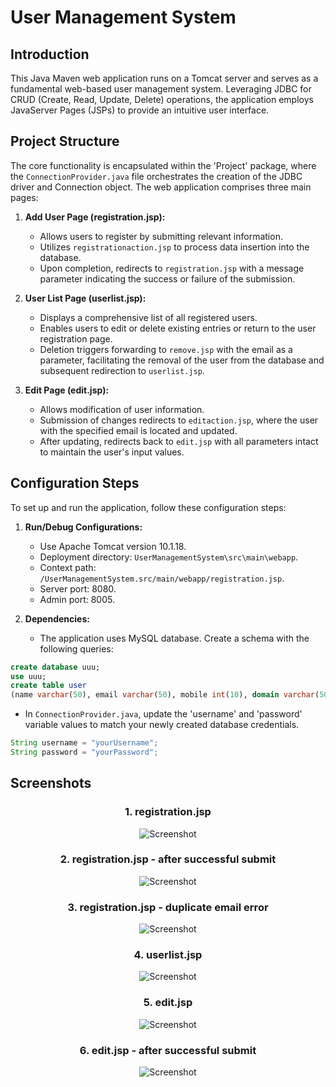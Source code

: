 # User Management System

## Introduction

This Java Maven web application runs on a Tomcat server and serves as a fundamental web-based user management system. Leveraging JDBC for CRUD (Create, Read, Update, Delete) operations, the application employs JavaServer Pages (JSPs) to provide an intuitive user interface.

## Project Structure

The core functionality is encapsulated within the 'Project' package, where the `ConnectionProvider.java` file orchestrates the creation of the JDBC driver and Connection object. The web application comprises three main pages:

1. **Add User Page (registration.jsp):**
   - Allows users to register by submitting relevant information.
   - Utilizes `registrationaction.jsp` to process data insertion into the database.
   - Upon completion, redirects to `registration.jsp` with a message parameter indicating the success or failure of the submission.

2. **User List Page (userlist.jsp):**
   - Displays a comprehensive list of all registered users.
   - Enables users to edit or delete existing entries or return to the user registration page.
   - Deletion triggers forwarding to `remove.jsp` with the email as a parameter, facilitating the removal of the user from the database and subsequent redirection to `userlist.jsp`.

3. **Edit Page (edit.jsp):**
   - Allows modification of user information.
   - Submission of changes redirects to `editaction.jsp`, where the user with the specified email is located and updated.
   - After updating, redirects back to `edit.jsp` with all parameters intact to maintain the user's input values.

## Configuration Steps

To set up and run the application, follow these configuration steps:

1. **Run/Debug Configurations:**
   - Use Apache Tomcat version 10.1.18.
   - Deployment directory: `UserManagementSystem\src\main\webapp`.
   - Context path: `/UserManagementSystem.src/main/webapp/registration.jsp`.
   - Server port: 8080.
   - Admin port: 8005.

2. **Dependencies:**

   - The application uses MySQL database. Create a schema with the following queries:
```sql
create database uuu;
use uuu;
create table user
(name varchar(50), email varchar(50), mobile int(10), domain varchar(50));
```

   - In `ConnectionProvider.java`, update the 'username' and 'password' variable values to match your newly created database credentials.
   ```java
String username = "yourUsername";
String password = "yourPassword";
```

## Screenshots
<div style="text-align: center;">

### 1. **registration.jsp**

![Screenshot](src/main/webapp/resources/images/1.png)

### 2. **registration.jsp - after successful submit**

![Screenshot](src/main/webapp/resources/images/2.png)

### 3. **registration.jsp - duplicate email error**

![Screenshot](src/main/webapp/resources/images/3.png)

### 4. **userlist.jsp**

![Screenshot](src/main/webapp/resources/images/4.png)

### 5. **edit.jsp**

![Screenshot](src/main/webapp/resources/images/5.png)

### 6. **edit.jsp - after successful submit**

![Screenshot](src/main/webapp/resources/images/6.png)
</div>